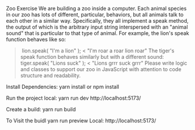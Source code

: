 Zoo Exercise
We are building a zoo inside a computer. Each animal species in our zoo has lots
of different, particular, behaviors, but all animals talk to each other in a similar
way. Specifically, they all implement a ​speak​ method, the output of which is the
arbitrary input string interspersed with an "animal sound" that is particular to that
type of animal. For example, the lion's ​speak​ function behaves like so:

> ​ lion.speak( ​"I'm a lion"​ );
> <​ ​"I'm roar a roar lion roar"
> The tiger's speak function behaves similarly but with a different sound:
> ​ tiger.speak( ​"Lions suck"​ );
> <​ ​"Lions grrr suck grrr"
> Please write logic and classes to support our zoo in JavaScript ​with attention to
> code structure and readability.​

Install Dependencies:
yarn install or npm install

Run the project local:
yarn run dev
http://localhost:5173/

Create a build:
yarn run build

To Visit the buidl
yarn run preview
Local: http://localhost:5173/
